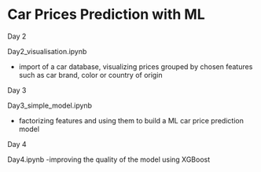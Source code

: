# Car Prices Prediction with ML

Day 2

Day2_visualisation.ipynb
- import of a car database, visualizing prices grouped by chosen features such as car brand, color or country of origin

Day 3

Day3_simple_model.ipynb
- factorizing features and using them to build a ML car price prediction model

Day 4

Day4.ipynb
-improving the quality of the model using XGBoost

